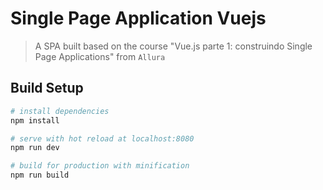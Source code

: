 # Single Page Application Vuejs

> A SPA built based on the course "Vue.js parte 1: construindo Single Page Applications" from `Allura`

## Build Setup

``` bash
# install dependencies
npm install

# serve with hot reload at localhost:8080
npm run dev

# build for production with minification
npm run build
```
